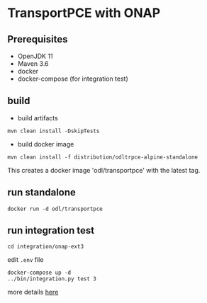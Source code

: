 # TransportPCE with ONAP

## Prerequisites

  * OpenJDK 11
  * Maven 3.6
  * docker
  * docker-compose (for integration test)

## build

 * build artifacts
```
mvn clean install -DskipTests
```
  * build docker image
```
mvn clean install -f distribution/odltrpce-alpine-standalone
```

This creates a docker image 'odl/transportpce' with the latest tag.

## run standalone

```
docker run -d odl/transportpce
```


## run integration test

```
cd integration/onap-ext3
```
edit ```.env``` file
```
docker-compose up -d
../bin/integration.py test 3
```

more details [here](integration/README.md)


